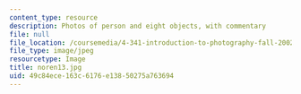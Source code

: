 ```yaml
---
content_type: resource
description: Photos of person and eight objects, with commentary
file: null
file_location: /coursemedia/4-341-introduction-to-photography-fall-2002/49c84ece163c6176e13850275a763694_noren13.jpg
file_type: image/jpeg
resourcetype: Image
title: noren13.jpg
uid: 49c84ece-163c-6176-e138-50275a763694
---
```

